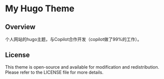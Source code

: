 # My Hugo Theme

## Overview

个人网站的hugo主题，与Copilot合作开发（copilot做了99%的工作）。


## License

This theme is open-source and available for modification and redistribution. Please refer to the LICENSE file for more details.